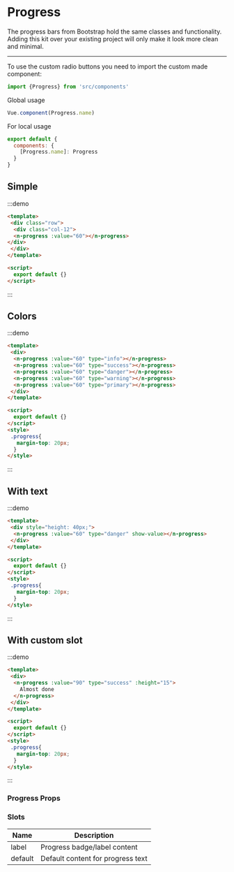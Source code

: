 # Progress

The progress bars from Bootstrap hold the same classes and functionality.
Adding this kit over your existing project will only make it look more clean and minimal.

<hr>
To use the custom radio buttons you need to import the custom made component:

```js
import {Progress} from 'src/components'
```

Global usage

```js
Vue.component(Progress.name)
```

For local usage
```js
export default {
  components: {
    [Progress.name]: Progress
  }
}
```

## Simple

:::demo
```html
<template>
 <div class="row">
  <div class="col-12">
  <n-progress :value="60"></n-progress>
</div>
 </div>
</template>

<script>
  export default {}
</script>
```
:::

## Colors

:::demo
```html
<template>
 <div>
  <n-progress :value="60" type="info"></n-progress>
  <n-progress :value="60" type="success"></n-progress>
  <n-progress :value="60" type="danger"></n-progress>
  <n-progress :value="60" type="warning"></n-progress>
  <n-progress :value="60" type="primary"></n-progress>
 </div>
</template>

<script>
  export default {}
</script>
<style>
 .progress{
   margin-top: 20px;
  }
</style>
```
:::

## With text

:::demo
```html
<template>
 <div style="height: 40px;">
  <n-progress :value="60" type="danger" show-value></n-progress>
 </div>
</template>

<script>
  export default {}
</script>
<style>
 .progress{
   margin-top: 20px;
  }
</style>
```
:::

## With custom slot

:::demo
```html
<template>
 <div>
  <n-progress :value="90" type="success" :height="15">
    Almost done
  </n-progress>
 </div>
</template>

<script>
  export default {}
</script>
<style>
 .progress{
   margin-top: 20px;
  }
</style>
```
:::


### Progress Props
<props-table component-name="n-progress"/>

### Slots
| Name | Description |
|---------- |-------- |
|  label  | Progress badge/label content |
|  default  | Default content for progress text |

<style>
.progress {
  margin-top: 5px;
}
</style>
